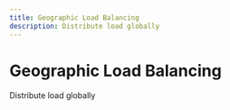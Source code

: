 ```yaml
---
title: Geographic Load Balancing
description: Distribute load globally
---
```


# Geographic Load Balancing

Distribute load globally